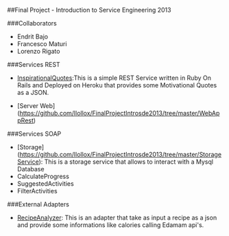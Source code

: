 ##Final Project - Introduction to Service Engineering 2013

###Collaborators
*   Endrit Bajo
*   Francesco Maturi
*   Lorenzo Rigato

###Services REST

*   [InspirationalQuotes](https://github.com/llollox/FinalProjectIntrosde2013/tree/master/inspirationalquotes):This is a simple REST Service written in Ruby On Rails and Deployed on Heroku that provides some Motivational Quotes as a JSON.

*   [Server Web] (https://github.com/llollox/FinalProjectIntrosde2013/tree/master/WebAppRest)

###Services SOAP

*   [Storage] (https://github.com/llollox/FinalProjectIntrosde2013/tree/master/StorageService): This is a storage service that allows to interact with a Mysql Database
*   CalculateProgress
*   SuggestedActivities
*   FilterActivities


###External Adapters
*   [RecipeAnalyzer](https://github.com/llollox/FinalProjectIntrosde2013/tree/master/ExternalAdapters/RecipeAnalyzer): This is an adapter that take as input a recipe as a json and provide some informations like calories calling Edamam api's.
